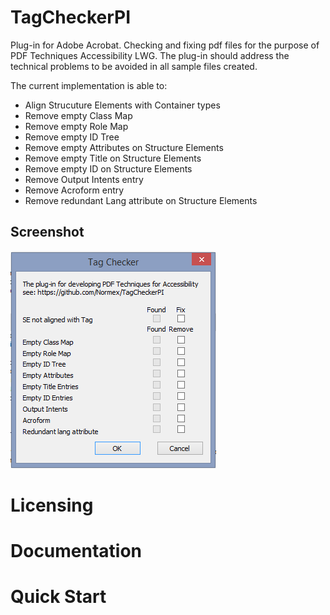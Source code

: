 # TagCheckerPI
Plug-in for Adobe Acrobat. Checking and fixing pdf files for the purpose of PDF Techniques Accessibility LWG. The plug-in should address the technical problems to be avoided in all sample files created.

The current implementation is able to:
* Align Strucuture Elements with Container types
* Remove empty Class Map
* Remove empty Role Map
* Remove empty ID Tree
* Remove empty Attributes on Structure Elements
* Remove empty Title on Structure Elements
* Remove empty ID on Structure Elements
* Remove Output Intents entry
* Remove Acroform entry
* Remove redundant Lang attribute on Structure Elements

## Screenshot
![alt text](https://github.com/Normex/TagCheckerPI/blob/master/tagchecker.png "TagChecker")
# Licensing
# Documentation
# Quick Start
